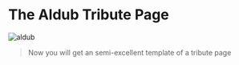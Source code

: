 The Aldub Tribute Page
======================
![aldub](https://cloud.githubusercontent.com/assets/11310584/25979166/5b18eab0-36f9-11e7-871a-c1af47c300bd.jpg)
>Now you will get an semi-excellent template of a tribute page
